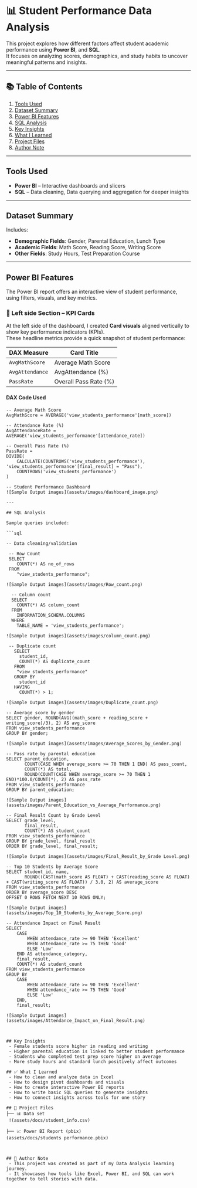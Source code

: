 # 📊 Student Performance Data Analysis

This project explores how different factors affect student academic performance using **Power BI**, and **SQL**.  
It focuses on analyzing scores, demographics, and study habits to uncover meaningful patterns and insights.


---

## 📚 Table of Contents

1. [Tools Used](#-tools-used)  
2. [Dataset Summary](#-dataset-summary)  
3. [Power BI Features](#-power-bi-features)  
4. [SQL Analysis](#-sql-analysis)  
5. [Key Insights](#-key-insights)  
6. [What I Learned](#-what-i-learned)  
7. [Project Files](#-project-structure)  
8. [Author Note](#-author-note)  


---

## Tools Used

- **Power BI** – Interactive dashboards and slicers  
- **SQL** – Data cleaning, Data querying and aggregation for deeper insights  

---

## Dataset Summary

Includes:
- **Demographic Fields**: Gender, Parental Education, Lunch Type  
- **Academic Fields**: Math Score, Reading Score, Writing Score  
- **Other Fields**: Study Hours, Test Preparation Course  


---

## Power BI Features

The Power BI report offers an interactive view of student performance, using filters, visuals, and key metrics.

### 🔷 Left side Section – KPI Cards

At the left side of the dashboard, I created **Card visuals** aligned vertically to show key performance indicators (KPIs).  
These headline metrics provide a quick snapshot of student performance:

| DAX Measure         | Card Title              |
|---------------------|--------------------------|
| `AvgMathScore`      | Average Math Score       |
| `AvgAttendance`     | AvgAttendance     (%)    |
| `PassRate`          | Overall Pass Rate (%)    |

#### DAX Code Used

```DAX
-- Average Math Score
AvgMathScore = AVERAGE('view_students_performance'[math_score])

-- Attendance Rate (%)
AvgAttendanceRate = AVERAGE('view_students_performance'[attendance_rate])

-- Overall Pass Rate (%)
PassRate = 
DIVIDE(
    CALCULATE(COUNTROWS('view_students_performance'), 'view_students_performance'[final_result] = "Pass"),
    COUNTROWS('view_students_performance')
)

-- Student Performance Dashboard
![Sample Output images](assets/images/dashboard_image.png)

---

## SQL Analysis

Sample queries included:

```sql

-- Data cleaning/validation

 -- Row Count
 SELECT 
    COUNT(*) AS no_of_rows 
 FROM 
    "view_students_performance";

![Sample Output images](assets/images/Row_count.png)

  -- Column count
  SELECT 
    COUNT(*) AS column_count 
  FROM 
    INFORMATION_SCHEMA.COLUMNS 
  WHERE 
    TABLE_NAME = 'view_students_performance';

![Sample Output images](assets/images/column_count.png)

 -- Duplicate count
   SELECT 
     student_id,
     COUNT(*) AS duplicate_count 
   FROM 
    "view_students_performance" 
   GROUP BY 
     student_id 
   HAVING 
     COUNT(*) > 1;

![Sample Output images](assets/images/Duplicate_count.png)

-- Average score by gender
SELECT gender, ROUND(AVG((math_score + reading_score + writing_score)/3), 2) AS avg_score
FROM view_students_performance
GROUP BY gender;

![Sample Output images](assets/images/Average_Scores_by_Gender.png)

-- Pass rate by parental education
SELECT parent_education,
       COUNT(CASE WHEN average_score >= 70 THEN 1 END) AS pass_count,
       COUNT(*) AS total,
       ROUND(COUNT(CASE WHEN average_score >= 70 THEN 1 END)*100.0/COUNT(*), 2) AS pass_rate
FROM view_students_performance
GROUP BY parent_education;

![Sample Output images](assets/images/Parent_Education_vs_Average_Performance.png)

-- Final Result Count by Grade Level
SELECT grade_level,
       final_result,
       COUNT(*) AS student_count
FROM view_students_performance
GROUP BY grade_level, final_result
ORDER BY grade_level, final_result;

![Sample Output images](assets/images/Final_Result_by_Grade Level.png)

-- Top 10 Students by Average Score
SELECT student_id, name,
       ROUND((CAST(math_score AS FLOAT) + CAST(reading_score AS FLOAT) + CAST(writing_score AS FLOAT)) / 3.0, 2) AS average_score
FROM view_students_performance
ORDER BY average_score DESC
OFFSET 0 ROWS FETCH NEXT 10 ROWS ONLY;

![Sample Output images](assets/images/Top_10_Students_by_Average_Score.png)

-- Attendance Impact on Final Result
SELECT 
    CASE 
        WHEN attendance_rate >= 90 THEN 'Excellent'
        WHEN attendance_rate >= 75 THEN 'Good'
        ELSE 'Low'
    END AS attendance_category,
    final_result,
    COUNT(*) AS student_count
FROM view_students_performance
GROUP BY 
    CASE 
        WHEN attendance_rate >= 90 THEN 'Excellent'
        WHEN attendance_rate >= 75 THEN 'Good'
        ELSE 'Low'
    END,
    final_result;

![Sample Output images](assets/images/Attendance_Impact_on_Final_Result.png)



## Key Insights
 - Female students score higher in reading and writing
 - Higher parental education is linked to better student performance
 - Students who completed test prep score higher on average
 - More study hours and standard lunch positively affect outcomes

## ✅ What I Learned
 - How to clean and analyze data in Excel
 - How to design pivot dashboards and visuals
 - How to create interactive Power BI reports
 - How to write basic SQL queries to generate insights
 - How to connect insights across tools for one story

## 📂 Project Files
├── 📊 Data set
 !(assets/docs/student_info.csv)

├── 📈 Power BI Report (pbix)
(assets/docs/students performance.pbix)



## 📌 Author Note
 - This project was created as part of my Data Analysis learning journey.
 - It showcases how tools like Excel, Power BI, and SQL can work together to tell stories with data.
